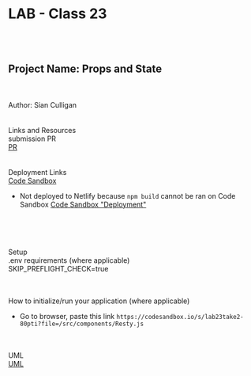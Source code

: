 # LAB - Class 23 <br>
<br><br>
## Project Name: Props and State<br>
<br><br>
Author: Sian Culligan<br>
<br><br>
Links and Resources<br>
submission PR<br>
[PR](https://github.com/SianCulligan/401_lab23/pull/1)<br>
<br><br>
Deployment Links <br>
[Code Sandbox](https://codesandbox.io/s/lab23take2-80pti?file=/src/components/Resty.js)<br>
- Not deployed to Netlify because ```npm build``` cannot be ran on Code Sandbox
[Code Sandbox "Deployment"](https://80pti.csb.app/)<br>
<br>
<br><br>

Setup<br>
.env requirements (where applicable)<br>
SKIP_PREFLIGHT_CHECK=true<br>

<br><br>
How to initialize/run your application (where applicable)
- Go to browser, paste this link ```https://codesandbox.io/s/lab23take2-80pti?file=/src/components/Resty.js```

<br><br>
UML<br>
[UML](./lab23UML.png)